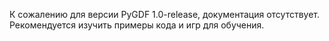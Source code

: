 К сожалению для версии PyGDF 1.0-release, документация отсутствует.</br>
Рекомендуется изучить примеры кода и игр для обучения.
